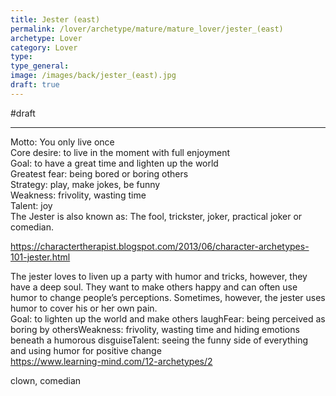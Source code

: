 ```yaml
---
title: Jester (east)
permalink: /lover/archetype/mature/mature_lover/jester_(east)
archetype: Lover
category: Lover
type: 
type_general: 
image: /images/back/jester_(east).jpg
draft: true
---
```

#draft   
  
---  
Motto: You only live once  
Core desire: to live in the moment with full enjoyment  
Goal: to have a great time and lighten up the world  
Greatest fear: being bored or boring others  
Strategy: play, make jokes, be funny  
Weakness: frivolity, wasting time  
Talent: joy  
The Jester is also known as: The fool, trickster, joker, practical joker or comedian.  
  
https://charactertherapist.blogspot.com/2013/06/character-archetypes-101-jester.html  
  
The jester loves to liven up a party with humor and tricks, however, they have a deep soul. They want to make others happy and can often use humor to change people’s perceptions. Sometimes, however, the jester uses humor to cover his or her own pain.  
Goal: to lighten up the world and make others laughFear: being perceived as boring by othersWeakness: frivolity, wasting time and hiding emotions beneath a humorous disguiseTalent: seeing the funny side of everything and using humor for positive change  
https://www.learning-mind.com/12-archetypes/2  
  
clown, comedian
